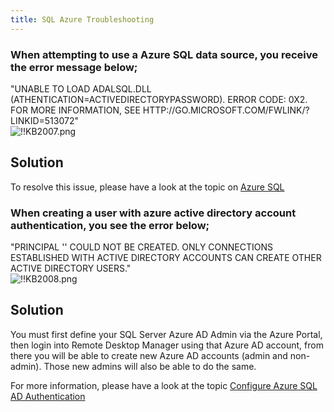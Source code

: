 ```yaml
---
title: SQL Azure Troubleshooting
---
```

### When attempting to use a Azure SQL data source, you receive the error message below;
"UNABLE TO LOAD ADALSQL.DLL (ATHENTICATION=ACTIVEDIRECTORYPASSWORD). ERROR CODE: 0X2. FOR MORE INFORMATION, SEE HTTP<area>://GO.MICROSOFT.COM/FWLINK/?LINKID=513072"  
![!!KB2007.png](https://webdevolutions.azureedge.net/docs/en/kb/KB2007.png)
## Solution
To resolve this issue, please have a look at the topic on [Azure SQL](/rdm/windows/data-sources/data-sources-types/advanced-data-sources/microsoft-azure-sql/)
### When creating a user with azure active directory account authentication, you see the error below;
"PRINCIPAL '' COULD NOT BE CREATED. ONLY CONNECTIONS ESTABLISHED WITH ACTIVE DIRECTORY ACCOUNTS CAN CREATE OTHER ACTIVE DIRECTORY USERS."  
![!!KB2008.png](https://webdevolutions.azureedge.net/docs/en/kb/KB2008.png)
## Solution
You must first define your SQL Server Azure AD Admin via the Azure Portal, then login into Remote Desktop Manager using that Azure AD account, from there you will be able to create new Azure AD accounts (admin and non-admin). Those new admins will also be able to do the same.  

For more information, please have a look at the topic [Configure Azure SQL AD Authentication](/rdm/windows/data-sources/data-sources-types/advanced-data-sources/microsoft-azure-sql/enable-azure-active-directory-authentication/configure-admin/)
